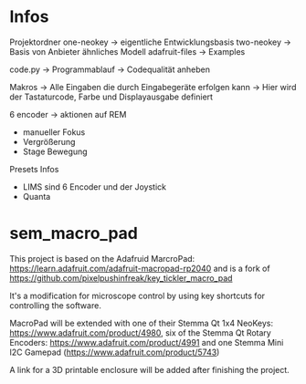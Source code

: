 # Infos
Projektordner
one-neokey -> eigentliche Entwicklungsbasis
two-neokey -> Basis von Anbieter ähnliches Modell
adafruit-files -> Examples

code.py -> Programmablauf -> Codequalität anheben

Makros -> Alle Eingaben die durch Eingabegeräte erfolgen kann -> Hier wird der Tastaturcode, Farbe und Displayausgabe definiert




6 encoder -> aktionen auf REM
- manueller Fokus
- Vergrößerung
- Stage Bewegung

Presets Infos
- LIMS sind 6 Encoder und der Joystick
- Quanta



# sem_macro_pad
This project is based on the Adafruid MarcroPad: https://learn.adafruit.com/adafruit-macropad-rp2040 and is a fork of https://github.com/pixelpushinfreak/key_tickler_macro_pad

It's a modification for microscope control by using key shortcuts for controlling the software.

MacroPad will be extended with one of their Stemma Qt 1x4 NeoKeys: https://www.adafruit.com/product/4980, six of the Stemma Qt Rotary Encoders: https://www.adafruit.com/product/4991 and one Stemma Mini I2C Gamepad (https://www.adafruit.com/product/5743)

A link for a 3D printable enclosure will be added after finishing the project.